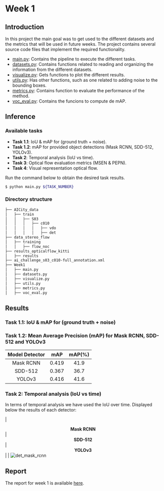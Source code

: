 # Week 1

## Introduction
In this project the main goal was to get used to the different datasets and the metrics that will be used in future weeks. The project contains several source code files that implement the required functionality.

* [main.py](https://github.com/mcv-m6-video/mcv-m6-2021-team3/blob/main/Week1/main.py): Contains the pipeline to execute the different tasks.
* [datasets.py](https://github.com/mcv-m6-video/mcv-m6-2021-team3/blob/main/Week1/datasets.py): Contains functions related to reading and organizing the information from the different datasets.
* [visualize.py](https://github.com/mcv-m6-video/mcv-m6-2021-team3/blob/main/Week1/visualize.py): Gets functions to plot the different results. 
* [utils.py](https://github.com/mcv-m6-video/mcv-m6-2021-team3/blob/main/Week1/utils.py): Has other functions, such as one related to adding noise to the bounding boxes. 
* [metrics.py](https://github.com/mcv-m6-video/mcv-m6-2021-team3/blob/main/Week1/metrics.py): Contains function to evaluate the performance of the method.
* [voc_eval.py](https://github.com/mcv-m6-video/mcv-m6-2021-team3/blob/main/Week1/voc_eval.py): Contains the funcions to compute de mAP.


## Inference
### Available tasks
* **Task 1.1**: IoU & mAP for (ground truth + noise).
* **Task 1.2**: mAP for provided object detections (Mask RCNN, SDD-512, YOLOv3).
* **Task 2**: Temporal analysis (IoU vs time).
* **Task 3**: Optical flow evaluation metrics (MSEN & PEPN).
* **Task 4**: Visual representation optical flow.

Run the command below to obtain the desired task results.

```bash
$ python main.py ${TASK_NUMBER}
```

### Directory structure

```bash
├── AICity_data
│   ├── train
│   │   ├── S03
│   │   │   ├── c010
│   │   │   │   ├── vdo
│   │   │   │   ├── det
├── data_stereo_flow
│   ├── training
│   │   ├── flow_noc
├── results_opticalflow_kitti
│   ├── results
├── ai_challenge_s03_c010-full_annotation.xml
├── Week1
│   ├── main.py
│   ├── datasets.py
│   ├── visualize.py
│   ├── utils.py
│   ├── metrics.py
│   ├── voc_eval.py
```

## Results
### Task 1.1: IoU & mAP for (ground truth + noise)

### Task 1.2: Mean Average Precision (mAP) for Mask RCNN, SDD-512 and YOLOv3


| <center>**Model Detector**</center> | <center>**mAP**</center> | <center>**mAP(%)**</center> |
| :---: | :---: | :---: |
| Mask RCNN | <center>0.419</center> | <center>41.9</center> |
| SDD-512 | <center>0.367</center> | <center>36.7</center> |
| YOLOv3 | <center>0.416</center> | <center>41.6</center> |

### Task 2: Temporal analysis (IoU vs time)

In terms of temporal analysis we have used the IoU over time. Displayed below the results of each detector:

| <center>**Mask RCNN**</center> | <center>**SDD-512**</center> | <center>**YOLOv3**</center> |
| ![det_mask_rcnn]()

## Report
The report for week 1 is available [here](https://docs.google.com/presentation/d/1fW_KEDz9zGoJzBtoJuXenhzcsG9WRU2GkyU0DSTTnB4/edit?usp=sharing).
